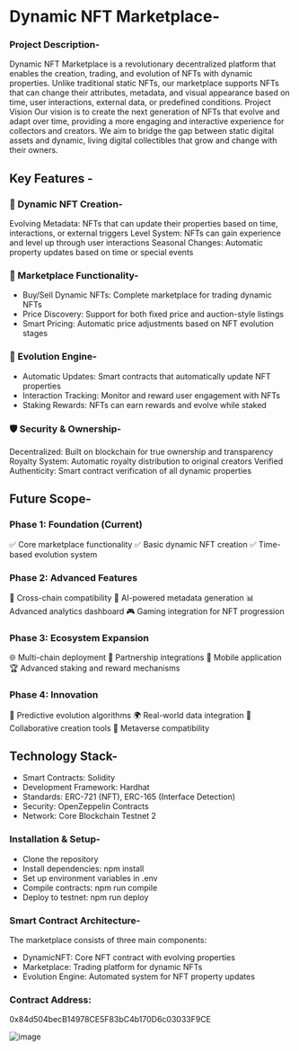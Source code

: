  # Dynamic NFT Marketplace- 


### Project Description-
Dynamic NFT Marketplace is a revolutionary decentralized platform that enables the creation, trading, and evolution of NFTs with dynamic properties. Unlike traditional static NFTs, our marketplace supports NFTs that can change their attributes, metadata, and visual appearance based on time, user interactions, external data, or predefined conditions.
Project Vision
Our vision is to create the next generation of NFTs that evolve and adapt over time, providing a more engaging and interactive experience for collectors and creators. We aim to bridge the gap between static digital assets and dynamic, living digital collectibles that grow and change with their owners.

## Key Features -

### 🌟 Dynamic NFT Creation-

Evolving Metadata: NFTs that can update their properties based on time, interactions, or external triggers
Level System: NFTs can gain experience and level up through user interactions
Seasonal Changes: Automatic property updates based on time or special events

### 🛒 Marketplace Functionality-

- Buy/Sell Dynamic NFTs: Complete marketplace for trading dynamic NFTs
- Price Discovery: Support for both fixed price and auction-style listings
- Smart Pricing: Automatic price adjustments based on NFT evolution stages

### 🔄 Evolution Engine-

- Automatic Updates: Smart contracts that automatically update NFT properties
- Interaction Tracking: Monitor and reward user engagement with NFTs
- Staking Rewards: NFTs can earn rewards and evolve while staked

### 🛡️ Security & Ownership-

Decentralized: Built on blockchain for true ownership and transparency
Royalty System: Automatic royalty distribution to original creators
Verified Authenticity: Smart contract verification of all dynamic properties

## Future Scope-
### Phase 1: Foundation (Current)

✅ Core marketplace functionality
✅ Basic dynamic NFT creation
✅ Time-based evolution system

### Phase 2: Advanced Features

🔄 Cross-chain compatibility
🤖 AI-powered metadata generation
📊 Advanced analytics dashboard
🎮 Gaming integration for NFT progression

### Phase 3: Ecosystem Expansion

🌐 Multi-chain deployment
🤝 Partnership integrations
📱 Mobile application
🏆 Advanced staking and reward mechanisms

### Phase 4: Innovation

🔮 Predictive evolution algorithms
🌍 Real-world data integration
🎨 Collaborative creation tools
🚀 Metaverse compatibility

## Technology Stack-

- Smart Contracts: Solidity
- Development Framework: Hardhat
- Standards: ERC-721 (NFT), ERC-165 (Interface Detection)
- Security: OpenZeppelin Contracts
- Network: Core Blockchain Testnet 2

### Installation & Setup-

- Clone the repository
- Install dependencies: npm install
- Set up environment variables in .env
- Compile contracts: npm run compile
- Deploy to testnet: npm run deploy

### Smart Contract Architecture-
The marketplace consists of three main components:

- DynamicNFT: Core NFT contract with evolving properties
- Marketplace: Trading platform for dynamic NFTs
- Evolution Engine: Automated system for NFT property updates

### Contract Address:
0x84d504becB14978CE5F83bC4b170D6c03033F9CE

![image](https://github.com/user-attachments/assets/eda02d31-578d-4ab7-97b3-ce77924dd553)
